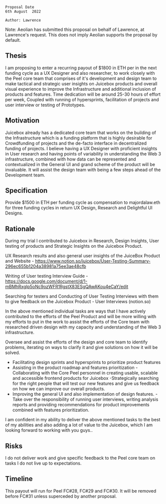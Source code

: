 ```
Proposal Date
6th August  2022

Author: Lawrence
```

Note: Aeolian has submitted this proposal on behalf of Lawrence, at Lawrence's request. This does not imply Aeolian supports the proposal by default.

## Thesis

I am proposing to enter a recurring payout of $1800 in ETH per in the next  funding cycle as a UX Designer and also researcher, to work closely with the Peel core team that comprises of it's development and design team to make tactical and strategic user insights on Juicebox products and overall visual experience to improve the Infrastructure and additional inclusion of  products and features. Time dedication will be around 25-30 hours of effort per week, Coupled with running of hypersprints, facilitation of projects and user interview or testing of Prototypes.

## Motivation
Juicebox already has a dedicated core team that works on the building of the Infrastructure which is a funding platform that is highly desirable for Crowdfunding of projects and the de-facto interface in decentralized funding of projects. I believe having a UX Designer with proficient insights in User research and having points of variability in understanding the Web 3 infrastructure, combined with how data can be represented and contextualized in the General UI and grand scheme of the product will be invaluable. It will assist the design team with being a few steps ahead of the Development team.

## Specification
Provide $1500 in ETH per funding cycle as compensation to majordalaw.eth for three funding cycles in return UX Design, Research and Delightful UI Designs.

## Rationale

During my trial I contributed to Juicebox in Research, Design Insights, User testing of products and Strategic Insights on the Juicebox Product.

UX Research results and also general user insights of the JuiceBox Product and Website -
https://www.notion.so/juicebox/User-Testing-Summary-296ec655b1204a38981a75ee3ae48cfb

Writing of User testing Interview Guide -
https://docs.google.com/document/d/1-mBMhRxglp5oNc9ozWFR1RgstX83ESgQAwAKou4eCaY/edit

Searching for testers and Conducting of User Testing Interviews with them to give feedback on the Juicebox Product -
User Interviews (notion.so)

In the above mentioned individual tasks are ways that I have actively contributed to the efforts of the Peel Product and will be more willing with my efforts to put in the work to assist the efforts of the Core team with researched driven design with my capacity and understanding of the Web 3 infrastructure.

Oversee and assist the efforts of the design and core team to identify problems, iterating on ways to clarify it and give solutions on how it will be solved.
- Facilitating design sprints and hypersprints to prioritize product features
- Assisting in the product roadmap and features prioritization
-Collaborating with the Core Peel personnel in creating usable, scalable and accessible frontend products for Juicebox
-Strategically searching for the right people that will test our new features and give us feedback on how we can improve our overall products.
- Improving the general UI and also implementation of design features.
-Take over the responsibility of running user interviews, writing analysis reports and providing recommendations for product improvements combined with features prioritization.


I am confident in my ability to deliver the above mentioned tasks to the best of my abilities and also adding a lot of value to the Juicebox, which I am looking forward to working with you guys..

## Risks
I do not deliver work and give specific feedback to the Peel core team on tasks
I do not live up to expectations.


## Timeline
This payout will run for Peel FC#28, FC#29 and FC#30. It will be removed before FC#31 unless superceded by another proposal.
